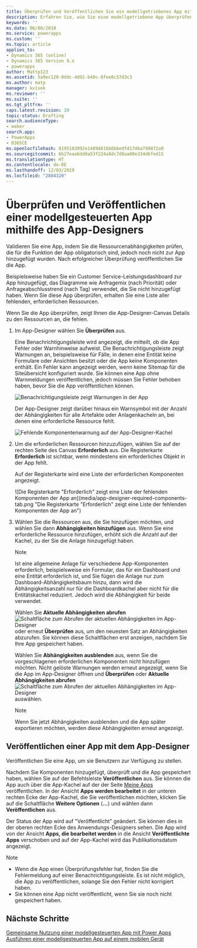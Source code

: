 ```yaml
---
title: Überprüfen und Veröffentlichen Sie ein modellgetriebenes App mithilfe des Anwendungs-Designers | MicrosoftDocs
description: Erfahren Sie, wie Sie eine modellgetriebene App überprüfen und veröffentlichen
keywords: ''
ms.date: 06/08/2018
ms.service: powerapps
ms.custom: ''
ms.topic: article
applies_to:
- Dynamics 365 (online)
- Dynamics 365 Version 9.x
- powerapps
author: Mattp123
ms.assetid: 5a9ec120-9ddc-4d92-b48c-0fee8c57d3c3
ms.author: matp
manager: kvivek
ms.reviewer: ''
ms.suite: ''
ms.tgt_pltfrm: ''
caps.latest.revision: 10
topic-status: Drafting
search.audienceType:
- maker
search.app:
- PowerApps
- D365CE
ms.openlocfilehash: 8195103992e14094816b0bbedfd17d6a799072a0
ms.sourcegitcommit: 6b27eae6dd8a53f224a8dc7d0aa00e334d6fed15
ms.translationtype: HT
ms.contentlocale: de-DE
ms.lasthandoff: 12/03/2019
ms.locfileid: "2884320"
---
```

# <a name="validate-and-publish-a-model-driven-app-using-the-app-designer"></a>Überprüfen und Veröffentlichen einer modellgesteuerten App mithilfe des App-Designers

Validieren Sie eine App, indem Sie die Ressourcenabhängigkeiten prüfen, die für die Funktion der App obligatorisch sind, jedoch noch nicht zur App hinzugefügt wurden. Nach erfolgreicher Überprüfung veröffentlichen Sie die App. 
  
Beispielsweise haben Sie ein Customer Service-Leistungsdashboard zur App hinzugefügt, das Diagramme wie Anfragemix (nach Priorität) oder Anfrageabschlusstrend (nach Tag) verwendet, die Sie nicht hinzugefügt haben. Wenn Sie diese App überprüfen, erhalten Sie eine Liste aller fehlenden, erforderlichen Ressourcen.  
  
Wenn Sie die App überprüfen, zeigt Ihnen die App-Designer-Canvas Details zu den Ressourcen an, die fehlen.  
  
1.  Im App-Designer wählen Sie **Überprüfen** aus.  
  
     Eine Benachrichtigungsleiste wird angezeigt, die mitteilt, ob die App Fehler oder Warnhinweise aufweist. Die Benachrichtigungsleiste zeigt Warnungen an, beispielsweise für Fälle, in denen eine Entität keine Formulare oder Ansichten besitzt oder die App keine Komponenten enthält. Ein Fehler kann angezeigt werden, wenn keine Sitemap für die Siteübersicht konfiguriert wurde. Sie können eine App ohne Warnmeldungen veröffentlichen, jedoch müssen Sie Fehler behoben haben, bevor Sie die App veröffentlichen können.  
  
     ![Benachrichtigungsleiste zeigt Warnungen in der App](media/app-designer-warning-notification.png "Benachrichtigungsleiste zeigt Warnungen in der App")  
  
     Der App-Designer zeigt darüber hinaus ein Warnsymbol mit der Anzahl der Abhängigkeiten für alle Artefakte oder Anlagenkacheln an, bei denen eine erforderliche Ressource fehlt.  
  
     ![Fehlende Komponentenwarnung auf der App-Designer-Kachel](media/warning--button-on-app-designer-tile.png "Fehlende Komponentenwarnung auf der App-Designer-Kachel")  
  
2.  Um die erforderlichen Ressourcen hinzuzufügen, wählen Sie auf der rechten Seite des Canvas **Erforderlich** aus. Die Registerkarte **Erforderlich** ist sichtbar, wenn mindestens ein erforderliches Objekt in der App fehlt.  
  
     Auf der Registerkarte wird eine Liste der erforderlichen Komponenten angezeigt.  
  
     ![Die Registerkarte "Erforderlich" zeigt eine Liste der fehlenden Komponenten der App an](media/app-designer-required-components-tab.png "Die Registerkarte "Erforderlich" zeigt eine Liste der fehlenden Komponenten der App an")  
  
3.  Wählen Sie die Ressourcen aus, die Sie hinzufügen möchten, und wählen Sie dann **Abhängigkeiten hinzufügen** aus. Wenn Sie eine erforderliche Ressource hinzufügen, erhöht sich die Anzahl auf der Kachel, zu der Sie die Anlage hinzugefügt haben.  
  
    > [!NOTE]
    >  Ist eine allgemeine Anlage für verschiedene App-Komponenten erforderlich, beispielsweise ein Formular, das für ein Dashboard und eine Entität erforderlich ist, und Sie fügen die Anlage nur zum Dashboard-Abhängigkeitsbaum hinzu, dann wird die Abhängigkeitsanzahl nur für die Dashboardkachel aber nicht für die Entitätskachel reduziert. Jedoch wird die Abhängigkeit für beide verwendet.  
    >   
    >  Wählen Sie **Aktuelle Abhängigkeiten abrufen** ![Schaltfläche zum Abrufen der aktuellen Abhängigkeiten im App-Designer](media/app-designer-get-latest-dependencies.png "Rufen Sie die aktuelle Abhängigkeitsschaltfläche im Anwendungs-Designer ab") oder erneut **Überprüfen** aus, um den neuesten Satz an Abhängigkeiten abzurufen. Sie können diese Schaltflächen erst anzeigen, nachdem Sie Ihre App gespeichert haben.  
  
     Wählen Sie **Abhängigkeiten ausblenden** aus, wenn Sie die vorgeschlagenen erforderlichen Komponenten nicht hinzufügen möchten. Nicht gelöste Warnungen werden erneut angezeigt, wenn Sie die App im App-Designer öffnen und **Überprüfen** oder **Aktuelle Abhängigkeiten abrufen** ![Schaltfläche zum Abrufen der aktuellen Abhängigkeiten im App-Designer](media/app-designer-get-latest-dependencies.png "Rufen Sie die aktuelle Abhängigkeitsschaltfläche im Anwendungs-Designer ab") auswählen.  
  
    > [!NOTE]
    >  Wenn Sie jetzt Abhängigkeiten ausblenden und die App später exportieren möchten, werden diese Abhängigkeiten erneut angezeigt.  
  
## <a name="publish-an-app-using-the-app-designer"></a>Veröffentlichen einer App mit dem App-Designer

Veröffentlichen Sie eine App, um sie Benutzern zur Verfügung zu stellen.  
  
 Nachdem Sie Komponenten hinzugefügt, überprüft und die App gespeichert haben, wählen Sie auf der Befehlsleiste **Veröffentlichen** aus. Sie können die App auch über die App-Kachel auf der der Seite [Meine Apps](advanced-navigation.md#apps) veröffentlichen. In der Ansicht **Apps werden bearbeitet** in der unteren rechten Ecke der App-Kachel, die Sie veröffentlichen möchten, klicken Sie auf die Schaltfläche **Weitere Optionen** (**...**) und wählen dann **Veröffentlichen** aus.  
  
 Der Status der App wird auf "Veröffentlicht" geändert. Sie können dies in der oberen rechten Ecke des Anwendungs-Designers sehen. Die App wird von der Ansicht **Apps, die bearbeitet werden** in die Ansicht **Veröffentlichte Apps** verschoben und auf der App-Kachel wird das Publikationsdatum angezeigt.  
  
> [!NOTE]
> - Wenn die App einen Überprüfungsfehler hat, finden Sie die Fehlermeldung auf einer Benachrichtigungsleiste. Es ist nicht möglich, die App zu veröffentlichen, solange Sie den Fehler nicht korrigiert haben.  
> - Sie können eine App nicht veröffentlicht, wenn Sie sie noch nicht gespeichert haben.  

## <a name="next-steps"></a>Nächste Schritte  
[Gemeinsame Nutzung einer modellgesteuerten App mit Power Apps](https://docs.microsoft.com/powerapps/maker/model-driven-apps/share-model-driven-app) <br/>
 [Ausführen einer modellgesteuerten App auf einem mobilen Gerät](https://docs.microsoft.com/powerapps/user/run-app-client-model-driven)   
 
